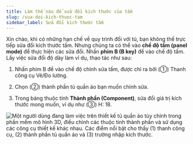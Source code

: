 ```yaml
---
title: Làm thế nào để sửa đổi kích thước của tấm
slug: /sua-doi-kich-thuoc-tam
sidebar_label: Sửa đổi kích thước tấm
---
```


Xin chào, khi có những hạn chế về quy trình đối với tủ, bạn không thể trực tiếp sửa đổi kích thước tấm. Nhưng chúng ta có thể vào **chế độ tấm (panel mode)** để thực hiện các sửa đổi. Nhấn **phím B (B key)** để vào chế độ tấm. Lấy việc sửa đổi độ dày làm ví dụ, thao tác như sau:

1. Nhấn phím B để vào chế độ chỉnh sửa tấm, được chỉ ra bởi (①) Thanh công cụ Vẽ/Đo lường.

2. Chọn (②) thành phần tủ quần áo bạn muốn chỉnh sửa.

3. Trong bảng thuộc tính **Thành phần (Component)**, sửa đổi giá trị kích thước mong muốn, ví dụ như (③) H: 18.

![Một người dùng đang làm việc trên thiết kế tủ quần áo tùy chỉnh trong phần mềm mô hình 3D, điều chỉnh các thuộc tính thành phần và sử dụng các công cụ thiết kế khác nhau. Các điểm nổi bật cho thấy (1) thanh công cụ, (2) thành phần tủ quần áo và (3) trường nhập kích thước.](https://storage.googleapis.com/jegavn_kb/images/27828026-8682-4cc3-a89a-f7c716dd376a.png)